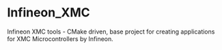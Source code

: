 # Infineon_XMC
Infineon XMC tools - CMake driven, base project for creating applications for XMC Microcontrollers by Infineon. 

